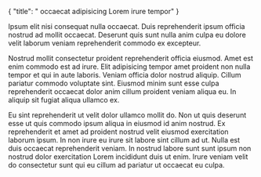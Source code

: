{
  "title": " occaecat adipisicing Lorem irure tempor"
}

Ipsum elit nisi consequat nulla occaecat. Duis reprehenderit ipsum officia nostrud ad mollit occaecat. Deserunt quis sunt nulla anim culpa eu dolore velit laborum veniam reprehenderit commodo ex excepteur.

Nostrud mollit consectetur proident reprehenderit officia eiusmod. Amet est enim commodo est ad irure. Elit adipisicing tempor amet proident non nulla tempor et qui in aute laboris. Veniam officia dolor nostrud aliquip. Cillum pariatur commodo voluptate sint. Eiusmod minim sunt esse culpa reprehenderit occaecat dolor anim cillum proident veniam aliqua eu. In aliquip sit fugiat aliqua ullamco ex.

Eu sint reprehenderit ut velit dolor ullamco mollit do. Non ut quis deserunt esse ut quis commodo ipsum aliqua in eiusmod id anim nostrud. Ex reprehenderit et amet ad proident nostrud velit eiusmod exercitation laborum ipsum. In non irure eu irure sit labore sint cillum ad ut. Nulla est duis occaecat reprehenderit veniam. In nostrud labore sunt sunt ipsum non nostrud dolor exercitation Lorem incididunt duis ut enim. Irure veniam velit do consectetur sunt qui eu cillum ad pariatur ut occaecat eu culpa.